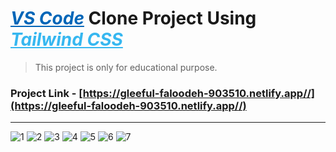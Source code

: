 # *<u style="color:#0066b8;">VS Code</u>* Clone Project Using *<u style="color:#36B7F0;">Tailwind CSS</u>* 

>This project is only for educational purpose.

### Project Link - [https://gleeful-faloodeh-903510.netlify.app//](https://gleeful-faloodeh-903510.netlify.app//)
<hr>

![1](https://user-images.githubusercontent.com/110087385/208140377-39c7731b-67bb-438f-ace4-7546b06b7eb4.png)
![2](https://user-images.githubusercontent.com/110087385/208140542-53a12ce5-1ab3-4f27-8f5b-9a82e6d559e6.png)
![3](https://user-images.githubusercontent.com/110087385/208140605-50dc4fe2-2208-4028-b660-a9460883b942.png)
![4](https://user-images.githubusercontent.com/110087385/208140640-ee47c79d-2867-4062-a3ba-abaa82ff34a7.png)
![5](https://user-images.githubusercontent.com/110087385/208140653-f485cb01-9185-4d36-aebf-784d686414d9.png)
![6](https://user-images.githubusercontent.com/110087385/208140667-8d4d7744-8963-43fc-bdcd-d31b99f95695.png)
![7](https://user-images.githubusercontent.com/110087385/208140683-caec28ea-08e5-41df-a8df-a8a757616afe.png)
